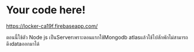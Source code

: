 # Your code here!
https://locker-ca19f.firebaseapp.com/

ตอนนี้ใช้ตัว Node js เป็นServerเพราะตอนแรกใช้Mongodb atlasแล้วใช้ไปสักพักไม่สามารถดึงdataออกมาได้
